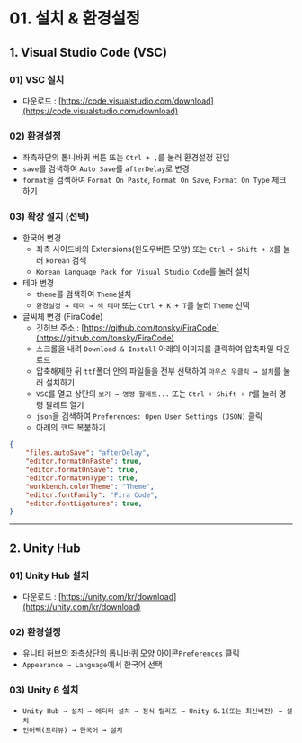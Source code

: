 # 01\. 설치 & 환경설정

## 1\. Visual Studio Code (VSC)

### 01) VSC 설치

-   다운로드 : [https://code.visualstudio.com/download](https://code.visualstudio.com/download)

### 02) 환경설정

-   좌측하단의 톱니바퀴 버튼 또는 `Ctrl + ,`를 눌러 환경설정 진입
-   `save`를 검색하여 `Auto Save`를 `afterDelay`로 변경
-   `format`을 검색하여 `Format On Paste`, `Format On Save`, `Format On Type` 체크하기

### 03) 확장 설치 (선택)

-   한국어 변경
    -   좌측 사이드바의 Extensions(윈도우버튼 모양) 또는 `Ctrl + Shift + X`를 눌러 `korean` 검색
    -   `Korean Language Pack for Visual Studio Code`를 눌러 설치
-   테마 변경
    -   `theme`를 검색하여 `Theme`설치
    -   `환경설정 → 테마 → 색 테마` 또는 `Ctrl + K + T`를 눌러 `Theme` 선택
-   글씨체 변경 (FiraCode)
    -   깃허브 주소 : [https://github.com/tonsky/FiraCode](https://github.com/tonsky/FiraCode)
    -   스크롤을 내려 `Download & Install` 아래의 이미지를 클릭하여 압축파일 다운로드
    -   압축해제한 뒤 `ttf`폴더 안의 파일들을 전부 선택하여 `마우스 우클릭 → 설치`를 눌러 설치하기
    -   `VSC`를 열고 상단의 `보기 → 명령 팔레트...` 또는 `Ctrl + Shift + P`를 눌러 명령 팔레트 열기
    -   `json`을 검색하여 `Preferences: Open User Settings (JSON)` 클릭
    -   아래의 코드 복붙하기

``` json
{
    "files.autoSave": "afterDelay",
    "editor.formatOnPaste": true,
    "editor.formatOnSave": true,
    "editor.formatOnType": true,
    "workbench.colorTheme": "Theme",
    "editor.fontFamily": "Fira Code",
    "editor.fontLigatures": true,
}
```

---

## 2\. Unity Hub

### 01) Unity Hub 설치

-   다운로드 : [https://unity.com/kr/download](https://unity.com/kr/download)

### 02) 환경설정

-   유니티 허브의 좌측상단의 톱니바퀴 모양 아이콘`Preferences` 클릭
-   `Appearance → Language`에서 한국어 선택

### 03) Unity 6 설치

-   `Unity Hub → 설치 → 에디터 설치 → 정식 릴리즈 → Unity 6.1(또는 최신버전) → 설치`
-   `언어팩(프리뷰) → 한국어 → 설치`
